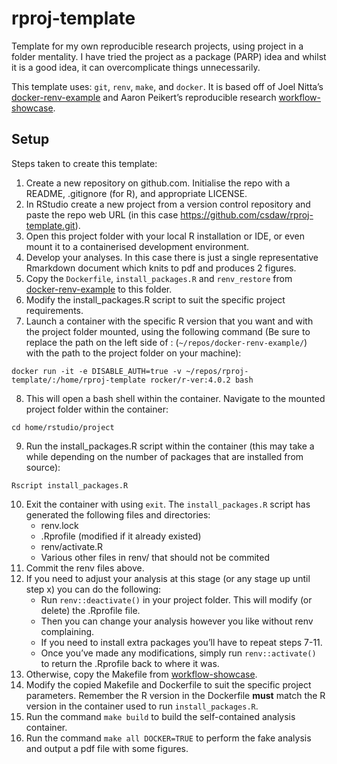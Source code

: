 rproj-template
================

Template for my own reproducible research projects, using project in a
folder mentality. I have tried the project as a package (PARP) idea and
whilst it is a good idea, it can overcomplicate things unnecessarily.

This template uses: `git`, `renv`, `make`, and `docker`. It is based off
of Joel Nitta’s
[docker-renv-example](https://github.com/joelnitta/docker-renv-example)
and Aaron Peikert’s reproducible research
[workflow-showcase](https://github.com/aaronpeikert/workflow-showcase/tree/41e7bc740a9956dea743160aac24e88165b3ec33).

## Setup

Steps taken to create this template:

1.  Create a new repository on github.com. Initialise the repo with a
    README, .gitignore (for R), and appropriate LICENSE.
2.  In RStudio create a new project from a version control repository
    and paste the repo web URL (in this case
    <https://github.com/csdaw/rproj-template.git>).
3.  Open this project folder with your local R installation or IDE, or
    even mount it to a containerised development environment.
4.  Develop your analyses. In this case there is just a single
    representative Rmarkdown document which knits to pdf and produces 2
    figures.
5.  Copy the `Dockerfile`, `install_packages.R` and `renv_restore` from
    [docker-renv-example](https://github.com/joelnitta/docker-renv-example)
    to this folder.
6.  Modify the install\_packages.R script to suit the specific project
    requirements.
7.  Launch a container with the specific R version that you want and
    with the project folder mounted, using the following command (Be
    sure to replace the path on the left side of :
    (`~/repos/docker-renv-example/`) with the path to the project folder
    on your machine):

`docker run -it -e DISABLE_AUTH=true -v
~/repos/rproj-template/:/home/rproj-template rocker/r-ver:4.0.2 bash`

8.  This will open a bash shell within the container. Navigate to the
    mounted project folder within the container:

`cd home/rstudio/project`

9.  Run the install\_packages.R script within the container (this may
    take a while depending on the number of packages that are installed
    from source):

`Rscript install_packages.R`

10. Exit the container with using `exit`. The `install_packages.R`
    script has generated the following files and directories:
      - renv.lock
      - .Rprofile (modified if it already existed)
      - renv/activate.R
      - Various other files in renv/ that should not be commited
11. Commit the renv files above.
12. If you need to adjust your analysis at this stage (or any stage up
    until step x) you can do the following:
      - Run `renv::deactivate()` in your project folder. This will
        modify (or delete) the .Rprofile file.
      - Then you can change your analysis however you like without renv
        complaining.
      - If you need to install extra packages you’ll have to repeat
        steps 7-11.
      - Once you’ve made any modifications, simply run
        `renv::activate()` to return the .Rprofile back to where it was.
13. Otherwise, copy the Makefile from
    [workflow-showcase](https://github.com/aaronpeikert/workflow-showcase/tree/41e7bc740a9956dea743160aac24e88165b3ec33).
14. Modify the copied Makefile and Dockerfile to suit the specific
    project parameters. Remember the R version in the Dockerfile
    **must** match the R version in the container used to run
    `install_packages.R`.
15. Run the command `make build` to build the self-contained analysis
    container.
16. Run the command `make all DOCKER=TRUE` to perform the fake analysis
    and output a pdf file with some figures.

